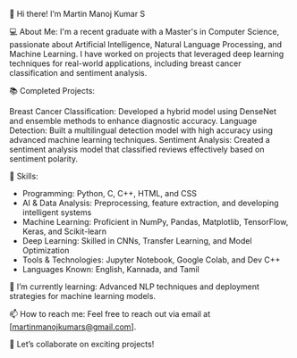 👋 Hi there! I’m Martin Manoj Kumar S

💻 About Me:
I'm a recent graduate with a Master's in Computer Science, passionate about Artificial Intelligence, Natural Language Processing, and Machine Learning. I have worked on projects that leveraged deep learning techniques for real-world applications, including breast cancer classification and sentiment analysis.

📚 Completed Projects:

Breast Cancer Classification: Developed a hybrid model using DenseNet and ensemble methods to enhance diagnostic accuracy.
Language Detection: Built a multilingual detection model with high accuracy using advanced machine learning techniques.
Sentiment Analysis: Created a sentiment analysis model that classified reviews effectively based on sentiment polarity.

🔧 Skills:
* Programming: Python, C, C++, HTML, and CSS
* AI & Data Analysis: Preprocessing, feature extraction, and developing intelligent systems
* Machine Learning: Proficient in NumPy, Pandas, Matplotlib, TensorFlow, Keras, and Scikit-learn
* Deep Learning: Skilled in CNNs, Transfer Learning, and Model Optimization
* Tools & Technologies: Jupyter Notebook, Google Colab, and Dev C++
* Languages Known: English, Kannada, and Tamil


🌱 I’m currently learning: Advanced NLP techniques and deployment strategies for machine learning models.

📫 How to reach me:
Feel free to reach out via email at [martinmanojkumars@gmail.com].

🚀 Let’s collaborate on exciting projects!
